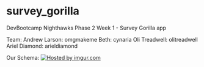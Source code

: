 survey_gorilla
==============

DevBootcamp Nighthawks Phase 2 Week 1 - Survey Gorilla app

Team: 
Andrew Larson: omgmakeme
Beth: cynaria
Oli Treadwell: olitreadwell
Ariel Diamond: arieldiamond

Our Schema: <a href="http://imgur.com/fRLh85d"><img src="http://i.imgur.com/fRLh85d.png" title="Hosted by imgur.com" /></a>
